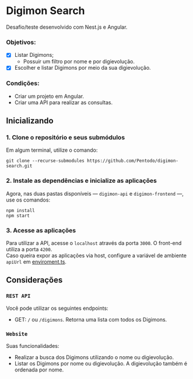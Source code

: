 # Digimon Search

Desafio/teste desenvolvido com Nest.js e Angular.

### Objetivos:

-   [x] Listar Digimons;
    -   Possuir um filtro por nome e por digievolução.
-   [x] Escolher e listar Digimons por meio da sua digievolução.

### Condições:

-   Criar um projeto em Angular.
-   Criar uma API para realizar as consultas.

## Inicializando

### 1. Clone o repositório e seus submódulos

Em algum terminal, utilize o comando:

```
git clone --recurse-submodules https://github.com/Pentodo/digimon-search.git
```

### 2. Instale as dependências e inicialize as aplicações

Agora, nas duas pastas disponíveis — `digimon-api` e `digimon-frontend` —, use os comandos:

```
npm install
npm start
```

### 3. Acesse as aplicações

Para utilizar a API, acesse o `localhost` através da porta `3000`. O front-end utiliza a porta `4200`.\
Caso queira expor as aplicações via host, configure a variável de ambiente `apiUrl` em [enviroment.ts](https://github.com/Pentodo/digimon-frontend/blob/main/src/environments/environment.ts).

## Considerações

### `REST API`

Você pode utilizar os seguintes endpoints:

-   GET: `/` ou `/digimons`. Retorna uma lista com todos os Digimons.

### `Website`

Suas funcionalidades:

-   Realizar a busca dos Digimons utilizando o nome ou digievolução.
-   Listar os Digimons por nome ou digievolução. A digievolução também é ordenada por nome.
